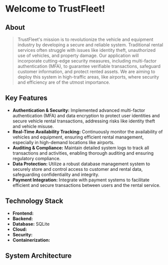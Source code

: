 # Welcome to TrustFleet!

## About
> TrustFleet's mission is to revolutionize the vehicle and equipment industry by developing a secure and reliable system. Traditional rental services often struggle with issues like identity theft, unauthorized use of vehicles, and property damage.
> Our application will incorporate cutting-edge security measures, including multi-factor authentication (MFA), to guarantee verifiable transactions, safeguard customer information, and protect rented assets.
> We are aiming to deploy this system in high-traffic areas, like airports, where security and efficiency are of the utmost importance.

## Key Features
- **Authentication & Security:** Implemented advanced multi-factor authentication (MFA) and data encryption to protect user identities and secure vehicle rental transactions, addressing risks like identity theft and vehicle misuse.
- **Real-Time Availability Tracking:** Continuously monitor the availability of vehicles and equipment, ensuring efficient rental management, especially in high-demand locations like airports.
- **Auditing & Compliance:** Maintain detailed system logs to track all transactions and activities, enabling thorough auditing and ensuring regulatory compliance.
- **Data Protection:** Utilize a robust database management system to securely store and control access to customer and rental data, safeguarding confidentiality and integrity.
- **Payment Integration:** Integrate with payment systems to facilitate efficient and secure transactions between users and the rental service.

## Technology Stack
- **Frontend:**
- **Backend:**
- **Database:** SQLite
- **Cloud:**
- **Security:**
- **Containerization:**

## System Architecture
